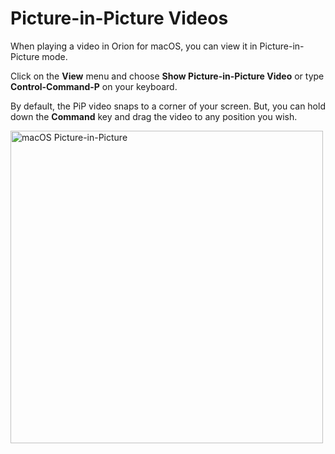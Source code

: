 # Picture-in-Picture Videos

When playing a video in Orion for macOS, you can view it in Picture-in-Picture mode.

Click on the **View** menu and choose **Show Picture-in-Picture Video** or type **Control-Command-P** on your keyboard.

By default, the PiP video snaps to a corner of your screen. But, you can hold down the **Command** key and drag the video to any position you wish.

<img src="./media/macos_pip.gif" width="500" alt="macOS Picture-in-Picture"><br />
